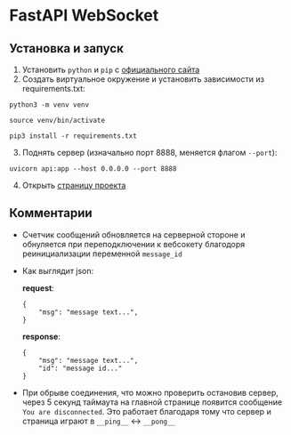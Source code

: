 # FastAPI WebSocket

## Установка и запуск
1) Установить `python` и `pip` с <a href="https://www.python.org/">официального сайта</a>  
2) Создать виртуальное окружение и установить зависимости из requirements.txt:
```
python3 -m venv venv

source venv/bin/activate

pip3 install -r requirements.txt
```
3) Поднять сервер (изначально порт 8888, меняется флагом `--port`):
```
uvicorn api:app --host 0.0.0.0 --port 8888
```
4) Открыть <a href="http://localhost:8888/">страницу проекта</a> 

## Комментарии

 - Счетчик сообщений обновляется на серверной стороне и обнуляется при переподключении к вебсокету благодоря реинициализации переменной `message_id`
  - Как выглядит json:

    **request**:
    ```
    {
        "msg": "message text...",
    }
    ```
    **response**:
    ```
    {
        "msg": "message text...",
        "id": "message id..."
    }
    ```
 - При обрыве соединения, что можно проверить остановив сервер, через 5 секунд таймаута на главной странице появится сообщение `You are disconnected`. Это работает благодаря тому что сервер и страница играют в `__ping__` <-> `__pong__`
